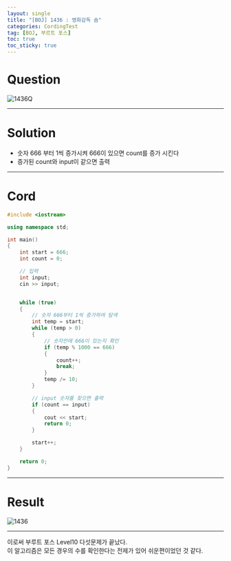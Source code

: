 ```yaml
---
layout: single
title: "[BOJ] 1436 : 영화감독 숌"
categories: CordingTest
tag: [BOJ, 부르트 포스]
toc: true
toc_sticky: true
---
```


# Question
![1436Q](https://user-images.githubusercontent.com/97664446/168718713-2084fadf-5f7c-476f-a4fd-5ca914a831b0.PNG)

***

# Solution
- 숫자 666 부터 1씩 증가시켜 666이 있으면 count를 증가 시킨다
- 증가된 count와 input이 같으면 출력

***

# Cord
```c++
#include <iostream>

using namespace std;

int main()
{
	int start = 666;
	int count = 0;

	// 입력
	int input;
	cin >> input;


	while (true)
	{
		// 숫자 666부터 1씩 증가하여 탐색
		int temp = start;
		while (temp > 0)
		{
			// 숫자안에 666이 있는지 확인
			if (temp % 1000 == 666)
			{
				count++;
				break;
			}
			temp /= 10;
		}

		// input 숫자를 찾으면 출력
		if (count == input)
		{
			cout << start;
			return 0;
		}

		start++;
	}

	return 0;
}
```

***

# Result
![1436](https://user-images.githubusercontent.com/97664446/168718710-85fad8a4-a1df-4cd7-a240-b7055cedb963.PNG)

***

이로써 부루트 포스 Level10 다섯문제가 끝났다. <br>
이 알고리즘은 모든 경우의 수를 확인한다는 전제가 있어 쉬운편이었던 것 같다. <br>